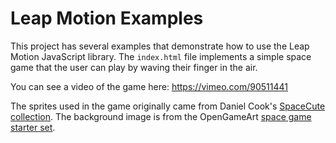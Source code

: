 # Leap Motion Examples

This project has several examples that demonstrate how to use the Leap Motion JavaScript library. The `index.html` file implements a simple space game that the user can play by waving their finger in the air.

You can see a video of the game here: https://vimeo.com/90511441

The sprites used in the game originally came from Daniel Cook's [SpaceCute collection](https://vimeo.com/90511441). The background image is from the OpenGameArt [space game starter set](http://opengameart.org/content/space-game-starter-set).
